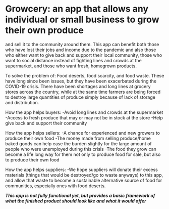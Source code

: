 # Growcery: an app that allows any individual or small business to grow their own produce 
and sell it to the community around them. This app can benefit both those who have lost their
jobs and income due to the pandemic and also those who either want to give back and support
their local community, those who want to social distance instead of fighting lines and crowds
at the supermarket, and those who want fresh, homegrown products.

To solve the problem of: Food deserts, food scarcity, and food waste. These have long since been issues,
but they have been exacerbated during the COVID-19 crisis. There have been shortages and long lines at
grocery stores across the country, while at the same time farmers are being forced to destroy large quantities
of produce simply because of lack of storage and distribution.

How the app helps buyers: 
-Avoid long lines and crowds at the supermarket
-Access to fresh produce that may or may not be in stock at the store
-Help give back and support their community

How the app helps sellers:
-A chance for experienced and new growers to produce their own food
-The money made from selling produce/home baked goods can help ease
the burden slightly for the large amount of people who were unemployed
during this crisis
-The food they grow can become a life long way for them not only to
produce food for sale, but also to produce their own food

How the app helps suppliers:
-We hope suppliers will donate their excess materials 
(things that would be destroyed/go to waste anyways) to this
app, and allow that waste to become a sustainable alternative 
source of food for communities, especially ones with food deserts.

***This app is not fully functional yet, but provides a basic framework
of what the finished product should look like and what it would offer***
